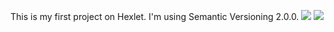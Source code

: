 This is my first project on Hexlet.
I'm using Semantic Versioning 2.0.0.
<a href="https://codeclimate.com/github/oleglego94/python-project-lvl1/maintainability"><img src="https://api.codeclimate.com/v1/badges/3484037c18398fc39afc/maintainability" /></a>
<a href="https://codeclimate.com/github/oleglego94/python-project-lvl1/test_coverage"><img src="https://api.codeclimate.com/v1/badges/3484037c18398fc39afc/test_coverage" /></a>